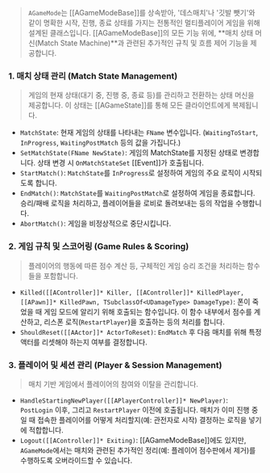 
> `AGameMode`는 [[AGameModeBase]]를 상속받아, '데스매치'나 '깃발 뺏기'와 같이 명확한 시작, 진행, 종료 상태를 가지는 전통적인 멀티플레이어 게임을 위해 설계된 클래스입니다. [[AGameModeBase]]의 모든 기능 위에, **매치 상태 머신(Match State Machine)**과 관련된 추가적인 규칙 및 흐름 제어 기능을 제공합니다.

### **1. 매치 상태 관리 (Match State Management)**
> 게임의 현재 상태(대기 중, 진행 중, 종료 등)를 관리하고 전환하는 상태 머신을 제공합니다. 이 상태는 [[AGameState]]를 통해 모든 클라이언트에게 복제됩니다.
* `MatchState`: 
	현재 게임의 상태를 나타내는 `FName` 변수입니다. (`WaitingToStart`, `InProgress`, `WaitingPostMatch` 등의 값을 가집니다.)
* `SetMatchState(FName NewState)`:
	게임의 MatchState를 지정된 상태로 변경합니다. 상태 변경 시 `OnMatchStateSet` [[Event]]가 호출됩니다.
* `StartMatch()`:
	`MatchState`를 `InProgress`로 설정하여 게임의 주요 로직이 시작되도록 합니다.
* `EndMatch()`:
	`MatchState`를 `WaitingPostMatch`로 설정하여 게임을 종료합니다. 승리/패배 로직을 처리하고, 플레이어들을 로비로 돌려보내는 등의 작업을 수행합니다.
* `AbortMatch()`:
	게임을 비정상적으로 중단시킵니다.

### **2. 게임 규칙 및 스코어링 (Game Rules & Scoring)**
> 플레이어의 행동에 따른 점수 계산 등, 구체적인 게임 승리 조건을 처리하는 함수들을 포함합니다.
* `Killed([[AController]]* Killer, [[AController]]* KilledPlayer, [[APawn]]* KilledPawn, TSubclassOf<UDamageType> DamageType)`:
	폰이 죽었을 때 게임 모드에 알리기 위해 호출되는 함수입니다. 이 함수 내부에서 점수를 계산하고, 리스폰 로직(`RestartPlayer`)을 호출하는 등의 처리를 합니다.
* `ShouldReset([[AActor]]* ActorToReset)`:
	`EndMatch` 후 다음 매치를 위해 특정 액터를 리셋해야 하는지 여부를 결정합니다.

### **3. 플레이어 및 세션 관리 (Player & Session Management)**
> 매치 기반 게임에서 플레이어의 참여와 이탈을 관리합니다.
* `HandleStartingNewPlayer([[APlayerController]]* NewPlayer)`:
	`PostLogin` 이후, 그리고 `RestartPlayer` 이전에 호출됩니다. 매치가 이미 진행 중일 때 접속한 플레이어를 어떻게 처리할지(예: 관전자로 시작) 결정하는 로직을 넣기에 적합합니다.
* `Logout([[AController]]* Exiting)`:
	[[AGameModeBase]]에도 있지만, `AGameMode`에서는 매치와 관련된 추가적인 정리(예: 플레이어 점수판에서 제거)를 수행하도록 오버라이드할 수 있습니다.
